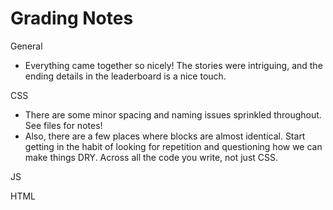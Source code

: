 # Grading Notes

General
- Everything came together so nicely! The stories were intriguing, and the ending details in the leaderboard is a nice touch.

CSS
- There are some minor spacing and naming issues sprinkled throughout. See files for notes!
- Also, there are a few places where blocks are almost identical. Start getting in the habit of looking for repetition and questioning how we can make things DRY. Across all the code you write, not just CSS.


JS


HTML